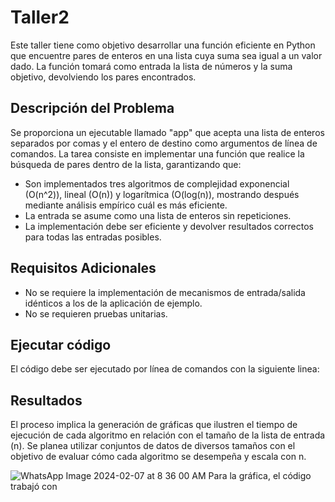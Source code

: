 # Taller2

Este taller tiene como objetivo desarrollar una función eficiente en Python que encuentre pares de enteros en una lista cuya suma sea igual a un valor dado. La función tomará como entrada la lista de números y la suma objetivo, devolviendo los pares encontrados.

## Descripción del Problema
Se proporciona un ejecutable llamado "app" que acepta una lista de enteros separados por comas y el entero de destino como argumentos de línea de comandos. La tarea consiste en implementar una función que realice la búsqueda de pares dentro de la lista, garantizando que:

- Son implementados tres algoritmos de complejidad exponencial (O(n^2)), lineal (O(n)) y logarítmica (O(log(n)), mostrando después mediante análisis empírico cuál es más eficiente.
- La entrada se asume como una lista de enteros sin repeticiones.
- La implementación debe ser eficiente y devolver resultados correctos para todas las entradas posibles.

## Requisitos Adicionales
- No se requiere la implementación de mecanismos de entrada/salida idénticos a los de la aplicación de ejemplo.
- No se requieren pruebas unitarias.

## Ejecutar código
El código debe ser ejecutado por línea de comandos con la siguiente linea:

  
## Resultados
El proceso implica la generación de gráficas que ilustren el tiempo de ejecución de cada algoritmo en relación con el tamaño de la lista de entrada (n). Se planea utilizar conjuntos de datos de diversos tamaños con el objetivo de evaluar cómo cada algoritmo se desempeña y escala con n.

![WhatsApp Image 2024-02-07 at 8 36 00 AM](https://github.com/pittcam/Taller2/assets/140974091/c8328aca-9e44-433b-8557-d9607f59ab53)
Para la gráfica, el código trabajó con



